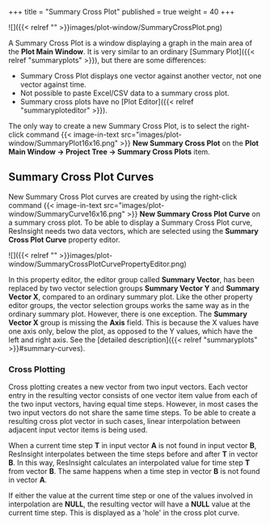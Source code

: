+++
title = "Summary Cross Plot"
published = true
weight = 40
+++

![]({{< relref "" >}}images/plot-window/SummaryCrossPlot.png)

A Summary Cross Plot is a window displaying a graph in the main area of the **Plot Main Window**. It is very similar to an ordinary [Summary Plot]({{< relref "summaryplots" >}}), but there are some differences:

- Summary Cross Plot displays one vector against another vector, not one vector against time.
- Not possible to paste Excel/CSV data to a summary cross plot.
- Summary cross plots have no [Plot Editor]({{< relref "summaryploteditor" >}}).

The only way to create a new Summary Cross Plot, is to select the right-click command {{< image-in-text src="images/plot-window/SummaryPlot16x16.png" >}} **New Summary Cross Plot** on the **Plot Main Window -> Project Tree -> Summary Cross Plots** item. 

## Summary Cross Plot Curves
New Summary Cross Plot curves are created by using the right-click command {{< image-in-text src="images/plot-window/SummaryCurve16x16.png" >}} **New Summary Cross Plot Curve** on a summary cross plot. To be able to display a Summary Cross Plot curve, ResInsight needs two data vectors, which are selected using the **Summary Cross Plot Curve** property editor.

![]({{< relref "" >}}images/plot-window/SummaryCrossPlotCurvePropertyEditor.png)

In this property editor, the editor group called **Summary Vector**, has been replaced by two vector selection groups **Summary Vector Y** and **Summary Vector X**, compared to an ordinary summary plot. Like the other property editor groups, the vector selection groups works the same way as in the ordinary summary plot. However, there is one exception. The **Summary Vector X** group is missing the **Axis** field. This is because the X values have one axis only, below the plot, as opposed to the Y values, which have the left and right axis. See the [detailed description]({{< relref "summaryplots" >}}#summary-curves).

### Cross Plotting
Cross plotting creates a new vector from two input vectors. Each vector entry in the resulting vector consists of one vector item value from each of the two input vectors, having equal time steps. However, in most cases the two input vectors do not share the same time steps. To be able to create a resulting cross plot vector in such cases, linear interpolation between adjacent input vector items is being used.

When a current time step **T** in input vector **A** is not found in input vector **B**, ResInsight interpolates between the time steps before and after **T** in vector **B**. In this way, ResInsight calculates an interpolated value for time step **T** from vector **B**. The same happens when a time step in vector **B** is not found in vector **A**.

If either the value at the current time step or one of the values involved in interpolation are **NULL**, the resulting vector will have a **NULL** value at the current time step. This is displayed as a 'hole' in the cross plot curve.

